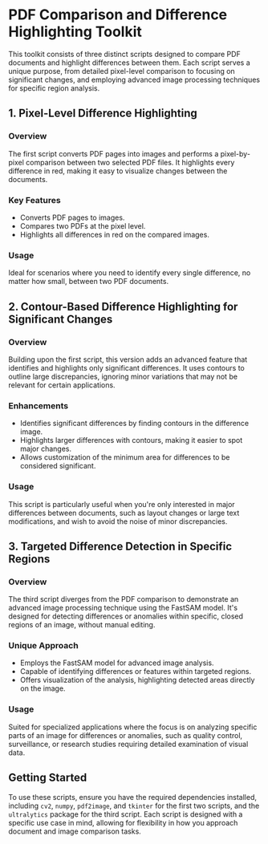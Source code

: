 # PDF Comparison and Difference Highlighting Toolkit
This toolkit consists of three distinct scripts designed to compare PDF documents and highlight differences between them. Each script serves a unique purpose, from detailed pixel-level comparison to focusing on significant changes, and employing advanced image processing techniques for specific region analysis.

## 1. Pixel-Level Difference Highlighting
### Overview
The first script converts PDF pages into images and performs a pixel-by-pixel comparison between two selected PDF files. It highlights every difference in red, making it easy to visualize changes between the documents.

### Key Features
- Converts PDF pages to images.
- Compares two PDFs at the pixel level.
- Highlights all differences in red on the compared images.

### Usage
Ideal for scenarios where you need to identify every single difference, no matter how small, between two PDF documents.

## 2. Contour-Based Difference Highlighting for Significant Changes
### Overview
Building upon the first script, this version adds an advanced feature that identifies and highlights only significant differences. It uses contours to outline large discrepancies, ignoring minor variations that may not be relevant for certain applications.

### Enhancements
- Identifies significant differences by finding contours in the difference image.
- Highlights larger differences with contours, making it easier to spot major changes.
- Allows customization of the minimum area for differences to be considered significant.

### Usage
This script is particularly useful when you're only interested in major differences between documents, such as layout changes or large text modifications, and wish to avoid the noise of minor discrepancies.

## 3. Targeted Difference Detection in Specific Regions
### Overview
The third script diverges from the PDF comparison to demonstrate an advanced image processing technique using the FastSAM model. It's designed for detecting differences or anomalies within specific, closed regions of an image, without manual editing.

### Unique Approach
- Employs the FastSAM model for advanced image analysis.
- Capable of identifying differences or features within targeted regions.
- Offers visualization of the analysis, highlighting detected areas directly on the image.

### Usage
Suited for specialized applications where the focus is on analyzing specific parts of an image for differences or anomalies, such as quality control, surveillance, or research studies requiring detailed examination of visual data.

## Getting Started
To use these scripts, ensure you have the required dependencies installed, including `cv2`, `numpy`, `pdf2image`, and `tkinter` for the first two scripts, and the `ultralytics` package for the third script. Each script is designed with a specific use case in mind, allowing for flexibility in how you approach document and image comparison tasks.
